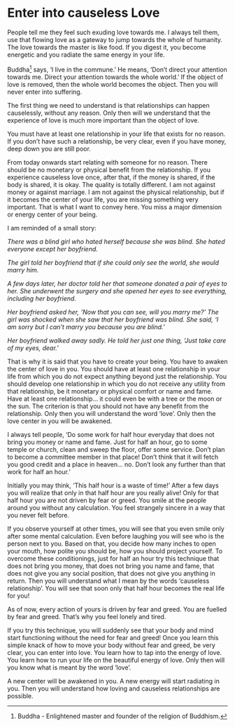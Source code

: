 # Enter into causeless Love

People tell me they feel such exuding love
towards me. I always tell them, use that
flowing love as a gateway to jump towards
the whole of humanity. The love towards
the master is like food. If you digest it,
you become energetic and you radiate the
same energy in your life.

Buddha[^1] says, ‘I live in the commune.’ He
means, ‘Don’t direct your attention
towards me. Direct your attention towards
the whole world.’ If the object of love is
removed, then the whole world becomes
the object. Then you will never enter into
suffering.

The first thing we need to understand is
that relationships can happen causelessly,
without any reason. Only then will we
understand that the experience of love is
much more important than the object of
love.

You must have at least one relationship in
your life that exists for no reason. If you
don’t have such a relationship, be very
clear, even if you have money, deep down
you are still poor.

From today onwards start relating with
someone for no reason. There should be
no monetary or physical benefit from the
relationship. If you experience causeless
love once, after that, if the money is
shared, if the body is shared, it is okay.
The quality is totally different. I am not
against money or against marriage. I am
not against the physical relationship, but
if it becomes the center of your life, you
are missing something very important.
That is what I want to convey here. You
miss a major dimension or energy center
of your being.

I am reminded of a small story:

_There was a blind girl who hated
herself because she was blind. She
hated everyone except her boyfriend._

_The girl
told her
boyfriend
that if she
could only
see the
world, she
would marry him._

_A few days later, her doctor told her
that someone donated a pair of eyes to
her. She underwent the surgery and she
opened her eyes to see everything,
including her boyfriend._

_Her boyfriend asked her, ‘Now that you
can see, will you marry me?’ The girl
was shocked when she saw that her
boyfriend was blind. She said, ‘I am
sorry but I can’t marry you because you
are blind.’_

_Her boyfriend walked away sadly. He
told her just one thing, ‘Just take care
of my eyes, dear.’_

That is why it is said that you have to
create your being. You have to awaken the
center of love in you. You should have at
least one relationship in your life from
which you do not expect anything beyond
just the relationship. You should develop
one relationship in which you do not
receive any utility from that relationship,
be it monetary or physical comfort or name
and fame. Have at least one relationship...
it could even be with a tree or the moon or
the sun. The criterion is that you should
not have any benefit from the relationship.
Only then you will understand the word
‘love’. Only then the love center in you
will be awakened.

I always tell people, ‘Do some work for
half hour everyday that does not bring you
money or name and fame. Just for half an
hour, go to some temple or church, clean
and sweep the floor, offer some service.
Don’t plan to become a committee
member in that place! Don’t think that it
will fetch you good credit and a place in
heaven... no. Don’t look any further than
that work for half an hour.’

Initially you may think, ‘This half hour is
a waste of time!’ After a few days you will
realize that only in that half hour are you
really alive! Only for that half hour you
are not driven by fear or greed. You smile
at the people around you without any
calculation. You feel strangely sincere in a
way that you never felt before.

If you observe yourself at other times, you
will see that you even smile only after some
mental calculation. Even before laughing
you will see who is the person next to you.
Based on that, you decide how many inches
to open your mouth, how polite you should
be, how you should project yourself. To
overcome these conditionings, just for half
an hour try this technique that does not
bring you money, that does not bring you
name and fame, that does not give you any
social position, that does not give you
anything in return. Then you will
understand what I mean by the words
‘causeless relationship’. You will see that
soon only that half hour becomes the real
life for you!

As of now, every action of yours is driven
by fear and greed. You are fuelled by fear
and greed. That’s why you feel lonely and
tired.

If you try this technique, you will suddenly
see that your body and mind start
functioning without the need for fear and
greed! Once you learn this simple knack
of how to move your body without fear
and greed, be very clear, you can enter into
love. You learn how to tap into the energy
of love. You learn how to run your life on
the beautiful energy of love. Only then will
you know what is meant by the word ‘love’.

A new center will be awakened in you. A
new energy will start radiating in you. Then
you will understand how loving and
causeless relationships are possible.

[^1]: Buddha - Enlightened master and founder of the religion of Buddhism.
